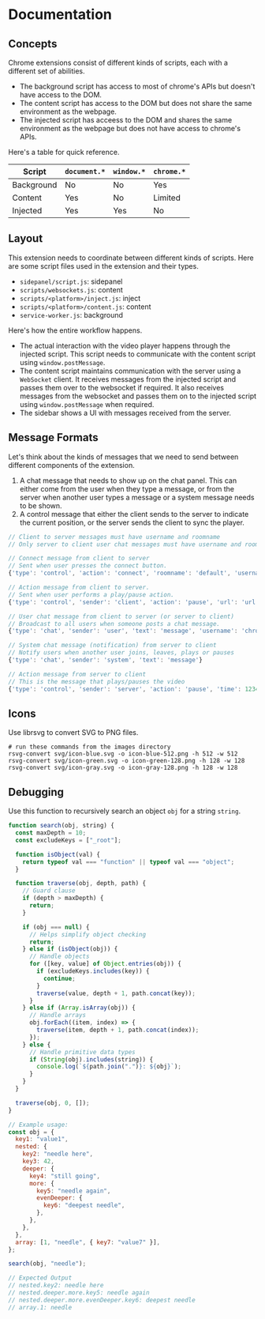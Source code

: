 # Documentation

## Concepts

Chrome extensions consist of different kinds of scripts, each with a different
set of abilities.

- The background script has access to most of chrome's APIs but doesn't have
  access to the DOM.
- The content script has access to the DOM but does not share the same
  environment as the webpage.
- The injected script has acceess to the DOM and shares the same environment as
  the webpage but does not have access to chrome's APIs.

Here's a table for quick reference.

| Script     | `document.*` | `window.*` | `chrome.*` |
| ---------- | ------------ | ---------- | ---------- |
| Background | No           | No         | Yes        |
| Content    | Yes          | No         | Limited    |
| Injected   | Yes          | Yes        | No         |

## Layout

This extension needs to coordinate between different kinds of scripts. Here are
some script files used in the extension and their types.

- `sidepanel/script.js`: sidepanel
- `scripts/websockets.js`: content
- `scripts/<platform>/inject.js`: inject
- `scripts/<platform>/content.js`: content
- `service-worker.js`: background

Here's how the entire workflow happens.

- The actual interaction with the video player happens through the injected
  script. This script needs to communicate with the content script using
  `window.postMessage`.
- The content script maintains communication with the server using a `WebSocket`
  client. It receives messages from the injected script and passes them over to
  the websocket if required. It also receives messages from the websocket and
  passes them on to the injected script using `window.postMessage` when
  required.
- The sidebar shows a UI with messages received from the server.

## Message Formats

Let's think about the kinds of messages that we need to send between different
components of the extension.

1. A chat message that needs to show up on the chat panel. This can either come
   from the user when they type a message, or from the server when another user
   types a message or a system message needs to be shown.
2. A control message that either the client sends to the server to indicate the
   current position, or the server sends the client to sync the player.

```js
// Client to server messages must have username and roomname
// Only server to client user chat messages must have username and roomname

// Connect message from client to server
// Sent when user presses the connect button.
{'type': 'control', 'action': 'connect', 'roomname': 'default', 'username': 'chrome'}

// Action message from client to server.
// Sent when user performs a play/pause action.
{'type': 'control', 'sender': 'client', 'action': 'pause', 'url': 'url', 'time': 12345, 'roomname': 'default', 'username': 'chrome'}

// User chat message from client to server (or server to client)
// Broadcast to all users when someone posts a chat message.
{'type': 'chat', 'sender': 'user', 'text': 'message', 'username': 'chrome', 'roomname': 'default'}

// System chat message (notification) from server to client
// Notify users when another user joins, leaves, plays or pauses
{'type': 'chat', 'sender': 'system', 'text': 'message'}

// Action message from server to client
// This is the message that plays/pauses the video
{'type': 'control', 'sender': 'server', 'action': 'pause', 'time': 12345}
```

## Icons

Use librsvg to convert SVG to PNG files.

```shell
# run these commands from the images directory
rsvg-convert svg/icon-blue.svg -o icon-blue-512.png -h 512 -w 512
rsvg-convert svg/icon-green.svg -o icon-green-128.png -h 128 -w 128
rsvg-convert svg/icon-gray.svg -o icon-gray-128.png -h 128 -w 128
```

## Debugging

Use this function to recursively search an object `obj` for a string `string`.

```js
function search(obj, string) {
  const maxDepth = 10;
  const excludeKeys = ["_root"];

  function isObject(val) {
    return typeof val === "function" || typeof val === "object";
  }

  function traverse(obj, depth, path) {
    // Guard clause
    if (depth > maxDepth) {
      return;
    }

    if (obj === null) {
      // Helps simplify object checking
      return;
    } else if (isObject(obj)) {
      // Handle objects
      for ([key, value] of Object.entries(obj)) {
        if (excludeKeys.includes(key)) {
          continue;
        }
        traverse(value, depth + 1, path.concat(key));
      }
    } else if (Array.isArray(obj)) {
      // Handle arrays
      obj.forEach((item, index) => {
        traverse(item, depth + 1, path.concat(index));
      });
    } else {
      // Handle primitive data types
      if (String(obj).includes(string)) {
        console.log(`${path.join(".")}: ${obj}`);
      }
    }
  }

  traverse(obj, 0, []);
}

// Example usage:
const obj = {
  key1: "value1",
  nested: {
    key2: "needle here",
    key3: 42,
    deeper: {
      key4: "still going",
      more: {
        key5: "needle again",
        evenDeeper: {
          key6: "deepest needle",
        },
      },
    },
  },
  array: [1, "needle", { key7: "value7" }],
};

search(obj, "needle");

// Expected Output
// nested.key2: needle here
// nested.deeper.more.key5: needle again
// nested.deeper.more.evenDeeper.key6: deepest needle
// array.1: needle
```
